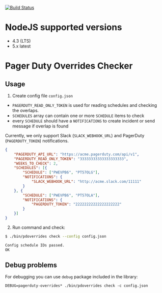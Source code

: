 [![Build Status](https://travis-ci.org/apiaryio/pagerduty-overlap-checker.svg?branch=master)](https://travis-ci.org/apiaryio/pagerduty-overlap-checker)

# NodeJS supported versions

- 4.3 (LTS)
- 5.x latest

# Pager Duty Overrides Checker

## Usage

1. Create config file `config.json`

- `PAGERDUTY_READ_ONLY_TOKEN` is used for reading schedules and checking the overlaps.
- `SCHEDULES` array can contain one or more `SCHEDULE` items to check
- every `SCHEDULE` should have a `NOTIFICATIONS` to create incident or send message if overlap is found

Currently, we only support Slack (`SLACK_WEBHOOK_URL`) and PagerDuty (`PAGERDUTY_TOKEN`) notifications.

```json
{
	"PAGERDUTY_API_URL": "https://acme.pagerduty.com/api/v1",
	"PAGERDUTY_READ_ONLY_TOKEN": "33333333333333333333",
	"WEEKS_TO_CHECK": 2,
	"SCHEDULES": [{
		"SCHEDULE": ["PWEVPB6", "PT57OLG"],
		"NOTIFICATIONS": {
			"SLACK_WEBHOOK_URL": "http://acme.slack.com/11111"
		}
	}, {
		"SCHEDULE": ["PWEVPB6", "PT57OLA"],
		"NOTIFICATIONS": {
			"PAGERDUTY_TOKEN": "22222222222222222222"
		}
	}]
}
```

2. Run command and check:

```sh
$ ./bin/pdoverrides check --config config.json

Config schedule IDs passed.
OK
```

## Debug problems

For debugging you can use `debug` package included in the library:

`DEBUG=pagerduty-overrides* ./bin/pdoverrides check -c config.json`
